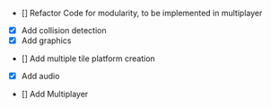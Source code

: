 
- [] Refactor Code for modularity, to be implemented in multiplayer
- [x] Add collision detection
- [x] Add graphics
- [] Add multiple tile platform creation
- [x] Add audio
- [] Add Multiplayer